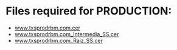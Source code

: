# Files required for PRODUCTION:

- www.txsprodrbm.com.cer
- www.txsprodrbm.com_Intermedia_SS.cer
- www.txsprodrbm.com_Raiz_SS.cer
